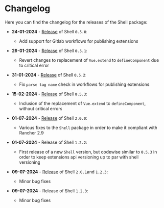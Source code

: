 # Changelog

Here you can find the changelog for the releases of the Shell package:


* **24-01-2024** - [Release](https://github.com/rancher/dashboard/releases/tag/shell-pkg-v0.5.0) of Shell `0.5.0`:
  * Add support for Gitlab workflows for publishing extensions

* **29-01-2024** - [Release](https://github.com/rancher/dashboard/releases/tag/shell-pkg-v0.5.1) of Shell `0.5.1`:
  * Revert changes to replacement of `Vue.extend` to `defineComponent` due to critical error

* **31-01-2024** - [Release](https://github.com/rancher/dashboard/releases/tag/shell-pkg-v0.5.2) of Shell `0.5.2`:
  * Fix `parse tag name` check in workflows for publishing extensions

* **15-02-2024** - [Release](https://github.com/rancher/dashboard/releases/tag/shell-pkg-v0.5.3) of Shell `0.5.3`:
  * Inclusion of the replacement of `Vue.extend` to `defineComponent`, without critical errors

* **01-07-2024** - [Release](https://github.com/rancher/dashboard/releases/tag/shell-pkg-v2.0.0) of Shell `2.0.0`:
  * Various fixes to the `Shell` package in order to make it compliant with Rancher 2.9

* **01-07-2024** - Release of Shell `1.2.2`:
  * First release of a new `Shell` version, but codewise similar to `0.5.3` in order to keep extensions api versioning up to par with shell versioning

* **09-07-2024** - [Release](https://github.com/rancher/dashboard/releases/tag/shell-pkg-v2.0.0) of Shell `2.0.1`and `1.2.3`:
  * Minor bug fixes

* **09-07-2024** - Release of Shell `1.2.3`:
  * Minor bug fixes
